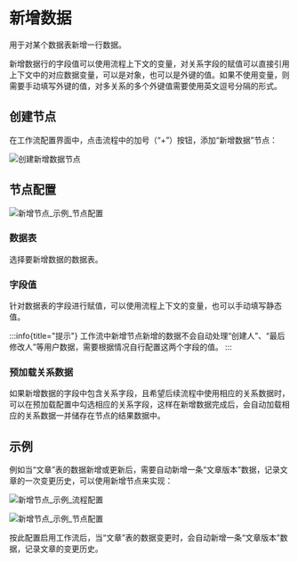 # 新增数据

用于对某个数据表新增一行数据。

新增数据行的字段值可以使用流程上下文的变量，对关系字段的赋值可以直接引用上下文中的对应数据变量，可以是对象，也可以是外键的值。如果不使用变量，则需要手动填写外键的值，对多关系的多个外键值需要使用英文逗号分隔的形式。

## 创建节点

在工作流配置界面中，点击流程中的加号（“+”）按钮，添加“新增数据”节点：

![创建新增数据节点](https://static-docs.nocobase.com/386c8c01c89b1eeab848510e77f4841a.png)

## 节点配置

![新增节点_示例_节点配置](https://static-docs.nocobase.com/5f7b97a51b64a1741cf82a4d4455b610.png)

### 数据表

选择要新增数据的数据表。

### 字段值

针对数据表的字段进行赋值，可以使用流程上下文的变量，也可以手动填写静态值。

:::info{title="提示"}
工作流中新增节点新增的数据不会自动处理“创建人”、“最后修改人”等用户数据，需要根据情况自行配置这两个字段的值。
:::

### 预加载关系数据

如果新增数据的字段中包含关系字段，且希望后续流程中使用相应的关系数据时，可以在预加载配置中勾选相应的关系字段，这样在新增数据完成后，会自动加载相应的关系数据一并储存在节点的结果数据中。

## 示例

例如当“文章”表的数据新增或更新后，需要自动新增一条“文章版本”数据，记录文章的一次变更历史，可以使用新增节点来实现：

![新增节点_示例_流程配置](https://static-docs.nocobase.com/dfd4820d49c145fa331883fc09c9161f.png)

![新增节点_示例_节点配置](https://static-docs.nocobase.com/1a0992e66170be12a068da6503298868.png)

按此配置启用工作流后，当“文章”表的数据变更时，会自动新增一条“文章版本”数据，记录文章的变更历史。
